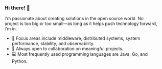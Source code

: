 ### Hi there! 👋
I'm passionate about creating solutions in the open source world. No project is too big or too small—as long as it helps push technology forward, I'm in.

- 🔭 Focus areas include middleware, distributed systems, system performance, stability, and observability.
- 👯 Always open to collaboration on meaningful projects.
- 💻 Most frequently used programming languages are Java, Go, and Python.
  
